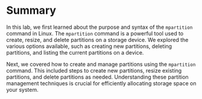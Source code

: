# Summary

In this lab, we first learned about the purpose and syntax of the `mpartition` command in Linux. The `mpartition` command is a powerful tool used to create, resize, and delete partitions on a storage device. We explored the various options available, such as creating new partitions, deleting partitions, and listing the current partitions on a device.

Next, we covered how to create and manage partitions using the `mpartition` command. This included steps to create new partitions, resize existing partitions, and delete partitions as needed. Understanding these partition management techniques is crucial for efficiently allocating storage space on your system.
